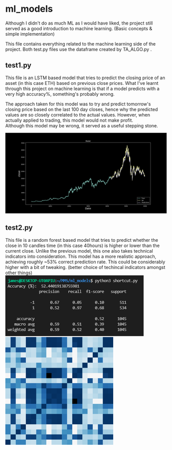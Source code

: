 # **ml_models**
Although I didn't do as much ML as I would have liked, the project still served as a good introduction to machine learning. (Basic concepts & simple implementation)

This file contains everything related to the machine learning side of the project.
Both test.py files use the dataframe created by TA_ALGO.py .

## test1.py
This file is an LSTM based model that tries to predict the closing price of an asset (in this case ETH) based on previous close prices.
What I've learnt through this project on machine learning is that if a model predicts with a very high accuracy%, something's probably wrong.

The approach taken for this model was to try and predict tomorrow's closing price based on the last 100 day closes, hence why the predicted values are so closely correlated to the actual values. However, when actually applied to trading, this model would not make profit.
<br>Although this model may be wrong, it served as a useful stepping stone.

![test1plot](https://github.com/tindll/MMS/blob/main/ml_models/model_plot.png)

## test2.py
This file is a random forest based model that tries to predict whether the close in 10 candles time (in this case 40hours) is higher or lower than the current close.
Unlike the previous model, this one also takes technical indicators into consideration.
This model has a more realistic approach, achieving roughly ~53% correct prediction rate. This could be considerably higher with a bit of tweaking. (better choice of techincal indicators amongst other things)
![test2output](https://github.com/tindll/MMS/blob/main/ml_models/test2ret.PNG)    &emsp;&emsp;&emsp;                                ![var_corr](https://github.com/tindll/MMS/blob/main/ml_models/variable_correlation_test2.png)




